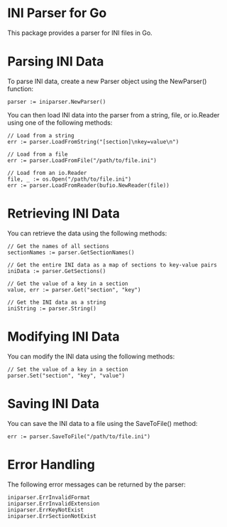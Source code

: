 # INI Parser for Go

This package provides a parser for INI files in Go.

# Parsing INI Data
To parse INI data, create a new Parser object using the NewParser() function:
```
parser := iniparser.NewParser()
```

You can then load INI data into the parser from a string, file, or io.Reader using one of the following methods:

```
// Load from a string
err := parser.LoadFromString("[section]\nkey=value\n")

// Load from a file
err := parser.LoadFromFile("/path/to/file.ini")

// Load from an io.Reader
file, _ := os.Open("/path/to/file.ini")
err := parser.LoadFromReader(bufio.NewReader(file))
```

# Retrieving INI Data
You can retrieve the data using the following methods:
```
// Get the names of all sections
sectionNames := parser.GetSectionNames()

// Get the entire INI data as a map of sections to key-value pairs
iniData := parser.GetSections()

// Get the value of a key in a section
value, err := parser.Get("section", "key")

// Get the INI data as a string
iniString := parser.String()
```

# Modifying INI Data
You can modify the INI data using the following methods:

```
// Set the value of a key in a section
parser.Set("section", "key", "value")
```

# Saving INI Data

You can save the INI data to a file using the SaveToFile() method:

```
err := parser.SaveToFile("/path/to/file.ini")
```

# Error Handling
The following error messages can be returned by the parser:

```
iniparser.ErrInvalidFormat
iniparser.ErrInvalidExtension
iniparser.ErrKeyNotExist
iniparser.ErrSectionNotExist
```
